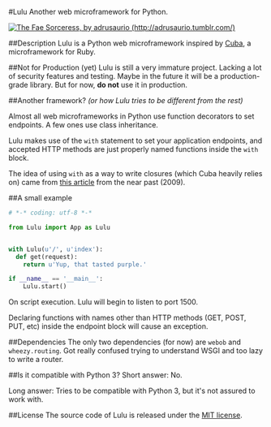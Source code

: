 #Lulu
Another web microframework for Python.

[![The Fae Sorceress, by adrusaurio (http://adrusaurio.tumblr.com/)](http://41.media.tumblr.com/412f6889177a7e9b0f213868947e418f/tumblr_mor56i6Ta21rs016xo1_320.png)](http://adrusaurio.tumblr.com/post/53525045449/lulu-the-fae-sorceress-definitely-my-fave-lol)

##Description
Lulu is a Python web microframework inspired by [Cuba](http://github.com/soveran/cuba), a microframework for Ruby.

##Not for Production (yet)
Lulu is still a very immature project. Lacking a lot of security features and testing. Maybe in the future it will be a production-grade library. But for now, __do not__ use it in production.

##Another framework?
_(or how Lulu tries to be different from the rest)_

Almost all web microframeworks in Python use function decorators to set endpoints. A few ones use class inheritance.

Lulu makes use of the `with` statement to set your application endpoints, and accepted HTTP methods are just properly named functions inside the `with` block.

The idea of using `with` as a way to write closures (which Cuba heavily relies on) came from [this article](http://billmill.org/multi_line_lambdas.html) from the near past (2009).

##A small example
```python
# *-* coding: utf-8 *-*

from Lulu import App as Lulu


with Lulu(u'/', u'index'):
  def get(request):
    return u'Yup, that tasted purple.'

if __name__ == '__main__':
    Lulu.start()

```

On script execution. Lulu will begin to listen to port 1500.

Declaring functions with names other than HTTP methods (GET, POST, PUT, etc) inside the endpoint block will cause an exception.

##Dependencies
The only two dependencies (for now) are `webob` and `wheezy.routing`. Got really confused trying to understand WSGI and too lazy to write a router.

##Is it compatible with Python 3?
Short answer: No.

Long answer: Tries to be compatible with Python 3, but it's not assured to work with.

##License
The source code of Lulu is released under the [MIT license](http://choosealicense.com/licenses/mit/).
